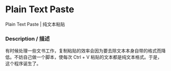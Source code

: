 # Plain Text Paste
Plain Text Paste | 纯文本粘贴

### Description / 描述
有时候处理一些文书工作，复制粘贴的效率会因为要去除文本本身自带的格式而降低。不妨自己做一个脚本，使每次 Ctrl + V 粘贴的文本都是纯文本格式。于是，这个程序诞生了。
